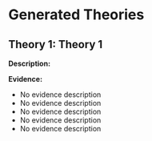 # Generated Theories

## Theory 1: Theory 1

**Description:** 

**Evidence:**

- No evidence description
- No evidence description
- No evidence description
- No evidence description
- No evidence description

